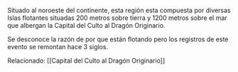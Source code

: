Situado al noroeste del continente, esta región esta compuesta por diversas Islas flotantes situadas 200 metros sobre tierra y 1200 metros sobre el mar que albergan la Capital del Culto al Dragón Originario.

Se desconoce la razón de por que están flotando pero los registros de este evento se remontan hace 3 siglos.

Relacionado:
[[Capital del Culto al Dragón Originario]]